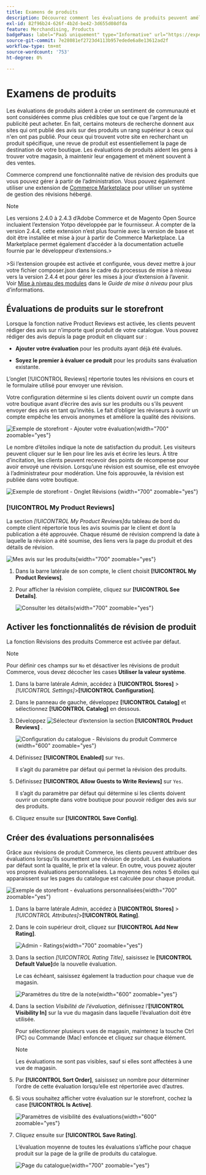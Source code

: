```yaml
---
title: Examens de produits
description: Découvrez comment les évaluations de produits peuvent améliorer votre boutique et apporter plus de crédibilité à vos produits.
exl-id: 82f96b24-626f-4b2d-be42-3d655d08dfda
feature: Merchandising, Products
badgePaas: label="PaaS uniquement" type="Informative" url="https://experienceleague.adobe.com/fr/docs/commerce/user-guides/product-solutions" tooltip="S’applique uniquement aux projets Adobe Commerce on Cloud (infrastructure PaaS gérée par Adobe) et aux projets On-premise."
source-git-commit: 7e28081ef2723d4113b957edede6a8e13612ad2f
workflow-type: tm+mt
source-wordcount: '753'
ht-degree: 0%

---
```


# Examens de produits

Les évaluations de produits aident à créer un sentiment de communauté et sont considérées comme plus crédibles que tout ce que l&#39;argent de la publicité peut acheter. En fait, certains moteurs de recherche donnent aux sites qui ont publié des avis sur des produits un rang supérieur à ceux qui n&#39;en ont pas publié. Pour ceux qui trouvent votre site en recherchant un produit spécifique, une revue de produit est essentiellement la page de destination de votre boutique. Les évaluations de produits aident les gens à trouver votre magasin, à maintenir leur engagement et mènent souvent à des ventes.

Commerce comprend une fonctionnalité native de révision des produits que vous pouvez gérer à partir de l’administration. Vous pouvez également utiliser une extension de [Commerce Marketplace](../getting-started/commerce-marketplace.md) pour utiliser un système de gestion des révisions hébergé.

>[!NOTE]
>
>Les versions 2.4.0 à 2.4.3 d’Adobe Commerce et de Magento Open Source incluaient l’extension Yotpo développée par le fournisseur. À compter de la version 2.4.4, cette extension n’est plus fournie avec la version de base et doit être installée et mise à jour à partir de Commerce Marketplace. La Marketplace permet également d’accéder à la documentation actuelle fournie par le développeur d’extensions.
>&#x200B;><br><br>
>&#x200B;>Si l’extension groupée est activée et configurée, vous devez mettre à jour votre fichier composer.json dans le cadre du processus de mise à niveau vers la version 2.4.4 et pour gérer les mises à jour d’extension à l’avenir. Voir [Mise à niveau des modules](https://experienceleague.adobe.com/docs/commerce-operations/upgrade-guide/modules/upgrade.html?lang=fr) dans le _Guide de mise à niveau_ pour plus d’informations.

## Évaluations de produits sur le storefront

Lorsque la fonction native Product Reviews est activée, les clients peuvent rédiger des avis sur n’importe quel produit de votre catalogue. Vous pouvez rédiger des avis depuis la page produit en cliquant sur :

- **Ajouter votre évaluation** pour les produits ayant déjà été évalués.

- **Soyez le premier à évaluer ce produit** pour les produits sans évaluation existante.

L’onglet [!UICONTROL Reviews] répertorie toutes les révisions en cours et le formulaire utilisé pour envoyer une révision.

Votre configuration détermine si les clients doivent ouvrir un compte dans votre boutique avant d’écrire des avis sur les produits ou s’ils peuvent envoyer des avis en tant qu’invités. Le fait d’obliger les réviseurs à ouvrir un compte empêche les envois anonymes et améliore la qualité des révisions.

![Exemple de storefront - Ajouter votre évaluation](./assets/storefront-review-this-product.png){width="700" zoomable="yes"}

Le nombre d’étoiles indique la note de satisfaction du produit. Les visiteurs peuvent cliquer sur le lien pour lire les avis et écrire les leurs. À titre d’incitation, les clients peuvent recevoir des points de récompense pour avoir envoyé une révision. Lorsqu’une révision est soumise, elle est envoyée à l’administrateur pour modération. Une fois approuvée, la révision est publiée dans votre boutique.

![Exemple de storefront - Onglet Révisions &#x200B;](./assets/storefront-reviews-tab.png){width="700" zoomable="yes"}

### [!UICONTROL My Product Reviews]

La section _[!UICONTROL My Product Reviews]_&#x200B;du tableau de bord du compte client répertorie tous les avis soumis par le client et dont la publication a été approuvée. Chaque résumé de révision comprend la date à laquelle la révision a été soumise, des liens vers la page du produit et des détails de révision.

![Mes avis sur les produits](./assets/account-dashboard-my-product-reviews.png){width="700" zoomable="yes"}

1. Dans la barre latérale de son compte, le client choisit **[!UICONTROL My Product Reviews]**.

1. Pour afficher la révision complète, cliquez sur **[!UICONTROL See Details]**.

   ![Consulter les détails](./assets/account-dashboard-my-product-reviews-details.png){width="700" zoomable="yes"}

## Activer les fonctionnalités de révision de produit

La fonction Révisions des produits Commerce est activée par défaut.

>[!NOTE]
>
>Pour définir ces champs sur `No` et désactiver les révisions de produit Commerce, vous devez décocher les cases **Utiliser la valeur système**.

1. Dans la barre latérale _Admin_, accédez à **[!UICONTROL Stores]** > _[!UICONTROL Settings]_>**[!UICONTROL Configuration]**.

1. Dans le panneau de gauche, développez **[!UICONTROL Catalog]** et sélectionnez **[!UICONTROL Catalog]** en dessous.

1. Développez ![Sélecteur d’extension](../assets/icon-display-expand.png) la section **[!UICONTROL Product Reviews]** .

   ![Configuration du catalogue - Révisions du produit Commerce](../configuration-reference/catalog/assets/catalog-product-reviews.png){width="600" zoomable="yes"}

1. Définissez **[!UICONTROL Enabled]** sur `Yes`.

   Il s’agit du paramètre par défaut qui permet la révision des produits.

1. Définissez **[!UICONTROL Allow Guests to Write Reviews]** sur `Yes`.

   Il s’agit du paramètre par défaut qui détermine si les clients doivent ouvrir un compte dans votre boutique pour pouvoir rédiger des avis sur des produits.

1. Cliquez ensuite sur **[!UICONTROL Save Config]**.

## Créer des évaluations personnalisées

Grâce aux révisions de produit Commerce, les clients peuvent attribuer des évaluations lorsqu’ils soumettent une révision de produit. Les évaluations par défaut sont la qualité, le prix et la valeur. En outre, vous pouvez ajouter vos propres évaluations personnalisées. La moyenne des notes 5 étoiles qui apparaissent sur les pages du catalogue est calculée pour chaque produit.

![Exemple de storefront - évaluations personnalisées](./assets/attribute-custom-ratings-review.png){width="700" zoomable="yes"}

1. Dans la barre latérale _Admin_, accédez à **[!UICONTROL Stores]** > _[!UICONTROL Attributes]_>**[!UICONTROL Rating]**.

1. Dans le coin supérieur droit, cliquez sur **[!UICONTROL Add New Rating]**.

   ![Admin - Ratings](./assets/product-reviews-rating.png){width="700" zoomable="yes"}

1. Dans la section _[!UICONTROL Rating Title]_, saisissez le **[!UICONTROL Default Value]**&#x200B;de la nouvelle évaluation.

   Le cas échéant, saisissez également la traduction pour chaque vue de magasin.

   ![Paramètres du titre de la note](./assets/product-rating-title.png){width="600" zoomable="yes"}

1. Dans la section _Visibilité de l’évaluation_, définissez l’**[!UICONTROL Visibility In]** sur la vue du magasin dans laquelle l’évaluation doit être utilisée.

   Pour sélectionner plusieurs vues de magasin, maintenez la touche Ctrl (PC) ou Commande (Mac) enfoncée et cliquez sur chaque élément.

   >[!NOTE]
   >
   >Les évaluations ne sont pas visibles, sauf si elles sont affectées à une vue de magasin.

1. Par **[!UICONTROL Sort Order]**, saisissez un nombre pour déterminer l’ordre de cette évaluation lorsqu’elle est répertoriée avec d’autres.

1. Si vous souhaitez afficher votre évaluation sur le storefront, cochez la case **[!UICONTROL Is Active]**.

   ![Paramètres de visibilité des évaluations](./assets/product-rating-visibility.png){width="600" zoomable="yes"}

1. Cliquez ensuite sur **[!UICONTROL Save Rating]**.

   L’évaluation moyenne de toutes les évaluations s’affiche pour chaque produit sur la page de la grille de produits du catalogue.

   ![Page du catalogue](./assets/catalog-rating-page.png){width="700" zoomable="yes"}
